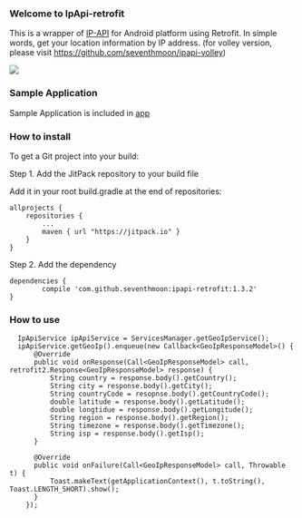 ### Welcome to IpApi-retrofit
This is a wrapper of [IP-API](http://ip-api.com/json) for Android platform using Retrofit.
In simple words, get your location information by IP address.
(for volley version, please visit https://github.com/seventhmoon/ipapi-volley)

[![](https://jitpack.io/v/seventhmoon/ipapi-retrofit.svg)](https://jitpack.io/#seventhmoon/ipapi-retrofit)

### Sample Application
Sample Application is included in [app](https://github.com/seventhmoon/IpApi-retrofit/tree/master/app)

### How to install

To get a Git project into your build:

Step 1. Add the JitPack repository to your build file

Add it in your root build.gradle at the end of repositories:

	allprojects {
		repositories {
			...
			maven { url "https://jitpack.io" }
		}
	}

Step 2. Add the dependency

	dependencies {
	        compile 'com.github.seventhmoon:ipapi-retrofit:1.3.2'
	}
	     
### How to use

      IpApiService ipApiService = ServicesManager.getGeoIpService();
      ipApiService.getGeoIp().enqueue(new Callback<GeoIpResponseModel>() {
          @Override
          public void onResponse(Call<GeoIpResponseModel> call, retrofit2.Response<GeoIpResponseModel> response) {
              String country = response.body().getCountry();
              String city = response.body().getCity();
              String countryCode = resopnse.body().getCountryCode();
              double latitude = response.body().getLatitude();
              double longtidue = response.body().getLongitude();
              String region = response.body().getRegion();
              String timezone = response.body().getTimezone();
              String isp = response.body().getIsp();
          }

          @Override
          public void onFailure(Call<GeoIpResponseModel> call, Throwable t) {
              Toast.makeText(getApplicationContext(), t.toString(), Toast.LENGTH_SHORT).show();
          }
        });
